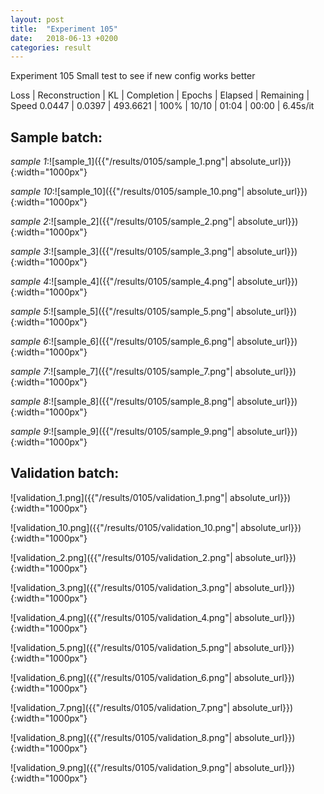 ```yaml
---
layout: post
title:  "Experiment 105"
date:   2018-06-13 +0200
categories: result
---
```

Experiment 105
Small test to see if new config works better

Loss | Reconstruction | KL | Completion | Epochs | Elapsed | Remaining | Speed
0.0447 | 0.0397 | 493.6621 | 100% | 10/10 | 01:04 | 00:00 | 6.45s/it



## **Sample batch**:

_sample 1_:![sample_1]({{"/results/0105/sample_1.png"| absolute_url}}){:width="1000px"}

_sample 10_:![sample_10]({{"/results/0105/sample_10.png"| absolute_url}}){:width="1000px"}

_sample 2_:![sample_2]({{"/results/0105/sample_2.png"| absolute_url}}){:width="1000px"}

_sample 3_:![sample_3]({{"/results/0105/sample_3.png"| absolute_url}}){:width="1000px"}

_sample 4_:![sample_4]({{"/results/0105/sample_4.png"| absolute_url}}){:width="1000px"}

_sample 5_:![sample_5]({{"/results/0105/sample_5.png"| absolute_url}}){:width="1000px"}

_sample 6_:![sample_6]({{"/results/0105/sample_6.png"| absolute_url}}){:width="1000px"}

_sample 7_:![sample_7]({{"/results/0105/sample_7.png"| absolute_url}}){:width="1000px"}

_sample 8_:![sample_8]({{"/results/0105/sample_8.png"| absolute_url}}){:width="1000px"}

_sample 9_:![sample_9]({{"/results/0105/sample_9.png"| absolute_url}}){:width="1000px"}

## **Validation batch**:

![validation_1.png]({{"/results/0105/validation_1.png"| absolute_url}}){:width="1000px"}

![validation_10.png]({{"/results/0105/validation_10.png"| absolute_url}}){:width="1000px"}

![validation_2.png]({{"/results/0105/validation_2.png"| absolute_url}}){:width="1000px"}

![validation_3.png]({{"/results/0105/validation_3.png"| absolute_url}}){:width="1000px"}

![validation_4.png]({{"/results/0105/validation_4.png"| absolute_url}}){:width="1000px"}

![validation_5.png]({{"/results/0105/validation_5.png"| absolute_url}}){:width="1000px"}

![validation_6.png]({{"/results/0105/validation_6.png"| absolute_url}}){:width="1000px"}

![validation_7.png]({{"/results/0105/validation_7.png"| absolute_url}}){:width="1000px"}

![validation_8.png]({{"/results/0105/validation_8.png"| absolute_url}}){:width="1000px"}

![validation_9.png]({{"/results/0105/validation_9.png"| absolute_url}}){:width="1000px"}
